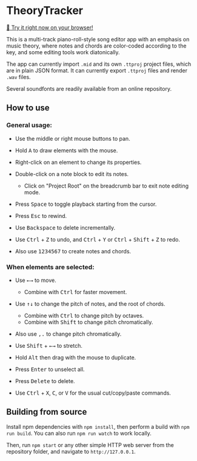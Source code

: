 # TheoryTracker

[🎼 Try it right now on your browser!](https://hlorenzi.github.io/theorytracker/)

This is a multi-track piano-roll-style song editor app with an emphasis on music theory,
where notes and chords are color-coded according to the key, and some editing tools
work diatonically.

The app can currently import `.mid` and its own `.ttproj` project files,
which are in plain JSON format.
It can currently export `.ttproj` files and render `.wav` files.

Several soundfonts are readily available from an online repository.

## How to use

### General usage:

* Use the middle or right mouse buttons to pan.
* Hold <kbd>A</kbd> to draw elements with the mouse.
* Right-click on an element to change its properties.
* Double-click on a note block to edit its notes.
  * Click on "Project Root" on the breadcrumb bar to exit note editing mode.

* Press <kbd>Space</kbd> to toggle playback starting from the cursor.
* Press <kbd>Esc</kbd> to rewind.
* Use <kbd>Backspace</kbd> to delete incrementally.
* Use <kbd>Ctrl</kbd> + <kbd>Z</kbd> to undo, and <kbd>Ctrl</kbd> + <kbd>Y</kbd>
or <kbd>Ctrl</kbd> + <kbd>Shift</kbd> + <kbd>Z</kbd> to redo.

* Also use <kbd>1</kbd><kbd>2</kbd><kbd>3</kbd><kbd>4</kbd><kbd>5</kbd><kbd>6</kbd><kbd>7</kbd>
to create notes and chords.

### When elements are selected:

* Use <kbd>←</kbd><kbd>→</kbd> to move.
  * Combine with <kbd>Ctrl</kbd> for faster movement.
* Use <kbd>↑</kbd><kbd>↓</kbd> to change the pitch of notes, and the root of chords.
  * Combine with <kbd>Ctrl</kbd> to change pitch by octaves.
  * Combine with <kbd>Shift</kbd> to change pitch chromatically.
* Also use <kbd>,</kbd><kbd>.</kbd> to change pitch chromatically.
* Use <kbd>Shift</kbd> + <kbd>←</kbd><kbd>→</kbd> to stretch.
* Hold <kbd>Alt</kbd> then drag with the mouse to duplicate.

* Press <kbd>Enter</kbd> to unselect all.
* Press <kbd>Delete</kbd> to delete.

* Use <kbd>Ctrl</kbd> + <kbd>X</kbd>, <kbd>C</kbd>, or <kbd>V</kbd> for the usual
cut/copy/paste commands.

## Building from source

Install npm dependencies with `npm install`, then perform a build
with `npm run build`. You can also run `npm run watch` to work locally.

Then, run `npm start` or any other simple HTTP web server from
the repository folder, and navigate to `http://127.0.0.1`.